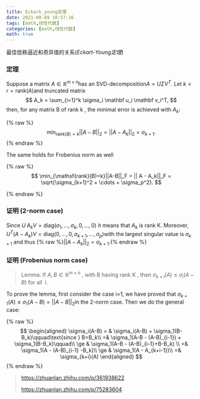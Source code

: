 ```yaml
---
title: Eckark_young定理
date: 2021-08-09 10:57:16
tags: [math,线性代数]
categories: [math,线性代数]
math: true
---
```


最佳低秩逼近和奇异值的关系(*Eckart*-*Young定理*)
### 定理
Suppose a matrix $A\in \mathbb{R}^{m\times n}$has an SVD-decomposition$A=U\Sigma V^T$. Let $k < r= \mathsf{rank}(A)$and truncated matrix
$$
A_k = \sum_{i=1}^k \sigma_i \mathbf u_i \mathbf v_i^T,
$$
then, for any matrix B of rank k , the minimal error is achieved with $A_k$:

{% raw %}
$$
\min_{\mathsf{rank}(B)=k}||A-B||_2 = || A - A_k||_2 = \sigma_{k+1}.
$$
{% endraw %}

The same holds for Frobenius norm as well

{% raw %}
$$
\min_{\mathsf{rank}(B)=k}||A-B||_F = || A - A_k||_F = \sqrt{\sigma_{k+1}^2 + \cdots + \sigma_p^2}.
$$

{% endraw %}

### 证明 (2-norm case)

Since $U^\ A_k V = \mathrm{diag}(\sigma_1,\ldots, \sigma_k,0,\ldots,0)$ it means that $A_k$ is rank K. Moreover, $U^T (A-A_k) V =  \mathrm{diag}(0,\ldots, 0,\sigma_{k+1},\ldots, \sigma_p)$with the largest singular value is $\sigma_{k+1}$ and thus {% raw %}$||A-A_k||_2 = \sigma_{k+1}$.{% endraw %}

### 证明 (Frobenius norm case)

> Lemma: If $A,B \in \mathbb{R}^{m\times n}$ , with B having rank K , then $\sigma_{k+i}(A) \le \sigma_i(A-B) \text{ for all }\; i.$

To prove the lemma, first consider the case i=1, we have proved that $\sigma_{k+1}(A) \le \sigma_1(A-B) = ||A-B||_2$in the 2-norm case. Then we do the general case:

{% raw %}
$$
\begin{aligned} 	\sigma_i(A-B) = & \sigma_i(A-B) + \sigma_1(B-B_k)\qquad\text{since } B=B_k\\ 	=& \sigma_1(A-B - (A-B)_{i-1}) + \sigma_1(B-B_k)\qquad\\ 	\ge & \sigma_1(A-B - (A-B)_{i-1}+B-B_k)   \\ 	=& \sigma_1(A  - (A-B)_{i-1} -B_k)\\ 	\ge & \sigma_1(A - A_{k+i-1})\\ 	=& \sigma_{k+i}(A)   \end{aligned} 
$$
{% endraw %}



> https://zhuanlan.zhihu.com/p/361938622
>
> https://zhuanlan.zhihu.com/p/75283604
